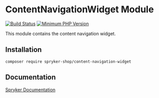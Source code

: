 # ContentNavigationWidget Module
[![Build Status](https://travis-ci.org/spryker-shop/content-navigation-widget.svg)](https://travis-ci.org/spryker-shop/content-navigation-widget)
[![Minimum PHP Version](https://img.shields.io/badge/php-%3E%3D%207.2-8892BF.svg)](https://php.net/)

This module contains the content navigation widget.

## Installation

```
composer require spryker-shop/content-navigation-widget
```

## Documentation

[Spryker Documentation](https://academy.spryker.com/developing_with_spryker/module_guide/modules.html)
